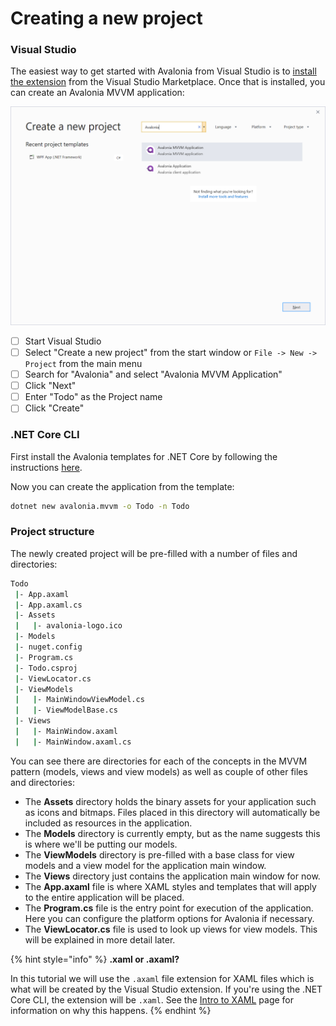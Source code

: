 # Creating a new project

### Visual Studio <a id="visual-studio"></a>

 The easiest way to get started with Avalonia from Visual Studio is to [install the extension](https://marketplace.visualstudio.com/items?itemName=AvaloniaTeam.AvaloniaforVisualStudio) from the Visual Studio Marketplace. Once that is installed, you can create an Avalonia MVVM application:

![](../../.gitbook/assets/image%20%285%29.png)

* [ ] Start Visual Studio
* [ ] Select "Create a new project" from the start window or `File -> New -> Project` from the main menu
* [ ] Search for "Avalonia" and select "Avalonia MVVM Application"
* [ ] Click "Next"
* [ ] Enter "Todo" as the Project name
* [ ] Click "Create"

### .NET Core CLI <a id="net-core-cli"></a>

First install the Avalonia templates for .NET Core by following the instructions [here](https://github.com/AvaloniaUI/avalonia-dotnet-templates).

Now you can create the application from the template:

```bash
dotnet new avalonia.mvvm -o Todo -n Todo
```

### Project structure <a id="project-structure"></a>

The newly created project will be pre-filled with a number of files and directories:

```bash
Todo
 |- App.axaml
 |- App.axaml.cs
 |- Assets
 |   |- avalonia-logo.ico
 |- Models 
 |- nuget.config 
 |- Program.cs
 |- Todo.csproj
 |- ViewLocator.cs
 |- ViewModels
 |   |- MainWindowViewModel.cs
 |   |- ViewModelBase.cs
 |- Views
 |   |- MainWindow.axaml
 |   |- MainWindow.axaml.cs
```

You can see there are directories for each of the concepts in the MVVM pattern \(models, views and view models\) as well as couple of other files and directories:

* The **Assets** directory holds the binary assets for your application such as icons and bitmaps. Files placed in this directory will automatically be included as resources in the application.
* The **Models** directory is currently empty, but as the name suggests this is where we'll be putting our models.
* The **ViewModels** directory is pre-filled with a base class for view models and a view model for the application main window.
* The **Views** directory just contains the application main window for now.
* The **App.axaml** file is where XAML styles and templates that will apply to the entire application will be placed.
* The **Program.cs** file is the entry point for execution of the application. Here you can configure the platform options for Avalonia if necessary.
* The **ViewLocator.cs** file is used to look up views for view models. This will be explained in more detail later.

{% hint style="info" %}
 **.xaml or .axaml?**

In this tutorial we will use the `.axaml` file extension for XAML files which is what will be created by the Visual Studio extension. If you're using the .NET Core CLI, the extension will be `.xaml`. See the [Intro to XAML](http://avaloniaui.net/docs/quickstart/intro-to-xaml#xaml-or-axaml-file) page for information on why this happens.
{% endhint %}

